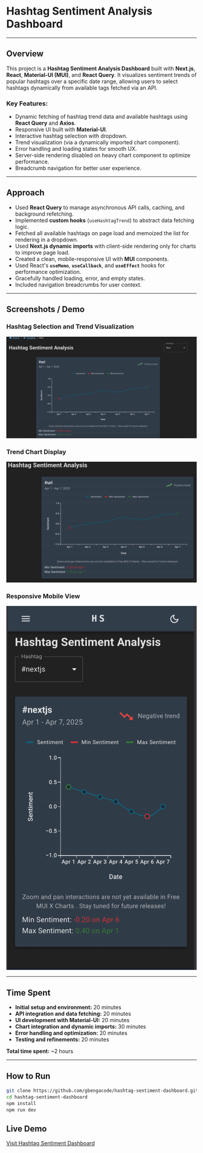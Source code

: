 # Hashtag Sentiment Analysis Dashboard

---

## Overview

This project is a **Hashtag Sentiment Analysis Dashboard** built with **Next.js**, **React**, **Material-UI (MUI)**, and **React Query**. It visualizes sentiment trends of popular hashtags over a specific date range, allowing users to select hashtags dynamically from available tags fetched via an API.

### Key Features:
- Dynamic fetching of hashtag trend data and available hashtags using **React Query** and **Axios**.
- Responsive UI built with **Material-UI**.
- Interactive hashtag selection with dropdown.
- Trend visualization (via a dynamically imported chart component).
- Error handling and loading states for smooth UX.
- Server-side rendering disabled on heavy chart component to optimize performance.
- Breadcrumb navigation for better user experience.

---

## Approach

- Used **React Query** to manage asynchronous API calls, caching, and background refetching.
- Implemented **custom hooks** (`useHashtagTrend`) to abstract data fetching logic.
- Fetched all available hashtags on page load and memoized the list for rendering in a dropdown.
- Used **Next.js dynamic imports** with client-side rendering only for charts to improve page load.
- Created a clean, mobile-responsive UI with **MUI** components.
- Used React's **`useMemo`**, **`useCallback`**, and **`useEffect`** hooks for performance optimization.
- Gracefully handled loading, error, and empty states.
- Included navigation breadcrumbs for user context.

---

## Screenshots / Demo

### Hashtag Selection and Trend Visualization

![Screenshot](screenshots/chart.png)

### Trend Chart Display

![Screenshot](screenshots/chartonly.png)

### Responsive Mobile View

![Screenshot](screenshots/mobile-screen.png)

---

## Time Spent

- **Initial setup and environment:** 20 minutes
- **API integration and data fetching:** 20 minutes
- **UI development with Material-UI:** 20 minutes
- **Chart integration and dynamic imports:** 30 minutes
- **Error handling and optimization:** 20 minutes 
- **Testing and refinements:** 20 minutes

**Total time spent:** ~2 hours

---


## How to Run

```bash
git clone https://github.com/gbengacode/hashtag-sentiment-dashboard.git
cd hashtag-sentiment-dashboard
npm install
npm run dev
```
## Live Demo
[Visit Hashtag Sentiment Dashboard](https://hashtag-sentiment-dashboard.vercel.app)